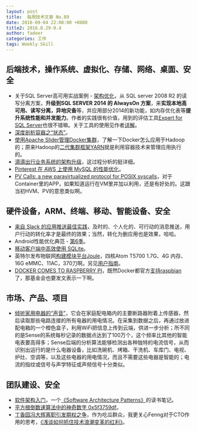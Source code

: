 ```yaml
---
layout: post
title:  每周技术文章 No.89
date: 2016-09-04 22:00:00 +0800
title2: 2016.8.29-9.4
author: fadeer
categories: 工作
tags: Weekly Skill
---
```


后端技术，操作系统、虚拟化、存储、网络、桌面、安全
----
* 关于SQL Server高可用实战案例 - [架构优化](http://www.cnblogs.com/double-K/p/5803956.html)，从 SQL server 2008 R2 的读写分离方案，**升级到SQL SERVER 2014 的 AlwaysOn 方案**，来**实现本地高可用、读写分离，异地灾备**等，并应用部分2014的新功能，如内存优化表等**提升系统性能和并发能力**。作者的实践很有价值，用到的评估工具[Expert for SQL Server](http://zhuancloud.com/ReceptionViews/Install.html)也很不错嘛。关于工具的使用见作者[详解](http://www.cnblogs.com/double-K/p/5538249.html)。
* [深度剖析容器之“状态”](https://segmentfault.com/a/1190000006773438)。
* [使用Apache Slider管理Docker集群](http://www.bigcloud.online/?p=274)，了解一下Docker怎么应用于Hadoop的；原来Hadoop的[二代集群框架YARN](http://www.aboutyun.com/thread-6785-1-1.html)就是利用容器技术来管理应用执行的。
* [滴滴出行业务系统的架构升级](https://github.com/DDFE/DDFE-blog/issues/6)，这过程分析的挺详细。
* [Pinterest 在 AWS 上使用 MySQL 的性能优化](http://blog.jobbole.com/105225/)。
* [PV Calls: a new paravirtualized protocol for POSIX syscalls](https://blog.xenproject.org/2016/08/30/pv-calls-a-new-paravirtualized-protocol-for-posix-syscalls/)，对于Container里的APP，如果知道运行在VM里并加以利用，还是有好处的。这跟当初HVM、PV的意思类似啊。

硬件设备，ARM、终端、移动、智能设备、安全
----
* [来自 Slack 的应用推送最佳实践](http://firstround.com/review/what-you-must-know-to-build-savvy-push-notifications/)，及时的、个人化的、可行动的消息推送，用户行动的转化率才是最终的效果；当然，转化为删应用也是效果，哈哈。
* Android性能优化典范 - [第6季](http://hukai.me/android-performance-patterns-season-6/)。
* [移动客户端中高效使用 SQLite](http://mp.weixin.qq.com/s?__biz=MzA3NTYzODYzMg==&mid=2653577674&idx=1&sn=b1136f8fa3b823c8ed1c2f1df060bf1d)。
* 英特尔发布物联网[构建模块平台Joule](http://www.infoq.com/cn/news/2016/09/intel-joule-iot-module)，四核Atom T5700 1.7G、4G 内存、16G eMMC、11AC，370刀啊。另见[用户指南](https://software.intel.com/en-us/intel-joule-getting-started)。
* [DOCKER COMES TO RASPBERRY PI](https://www.raspberrypi.org/blog/docker-comes-to-raspberry-pi/)，既然Docker都官方[支持raspbian](https://github.com/docker/docker/pull/24815)了，那基金会也要发文表示一下啊。

市场、产品、项目
----
* [倾听家用电器的“声音”](http://36kr.com/p/5052251.html)，它会在家庭配电箱内的主要断路器附着上传感器，然后读取那些电路连接的所有电器的用电情况。在采集到数据之后，再通过放进配电箱的一个橙色盒子，利用WiFi把信息上传到云端，供进一步分析；所不同的是Sense的系统每秒记录的数据点达到了100万个，这个频率比其他的智能电表要高得多；Sense后端的分析算法能够检测出各种独特的电流信号，从而识别出运行的是什么电器设备，比如洗碗机、烤箱、干洗机、车库门、电视、炉灶、空调等，以及这些电器的用电情况，而且不需要这些电器是智能的；电流的指纹或信号与声学特征或声频信号十分类似。

团队建设、安全
----
* [软件架构入门](http://www.ruanyifeng.com/blog/2016/09/software-architecture.html)，一个[《Software Architecture Patterns》](http://www.oreilly.com/programming/free/files/software-architecture-patterns.pdf)的读书笔记。
* [平方根倒数速算法中的神奇数字 0x5f3759df](http://blog.jobbole.com/105295/)。
* [丁香园冯大辉离职引发期权之争](http://www.williamlong.info/archives/4715.html)，作为吃瓜群众，我更关心Fenng对于CTO作用的思考，[《浅谈如何抓住技术浪潮变革的红利》](http://36kr.com/p/5052135.html)。


